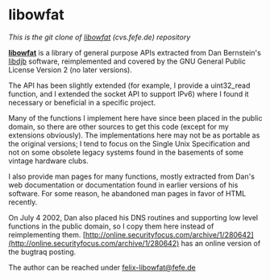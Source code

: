 libowfat
========

*This is the git clone of [libowfat](http://www.fefe.de/libowfat/) (cvs.fefe.de) repository*

[**libowfat**](http://www.fefe.de/libowfat/) is a library of general purpose APIs extracted from Dan
Bernstein's [libdjb](http://www.fefe.de/djb/) software, reimplemented and covered by the GNU General Public License Version 2 (no later versions).

The API has been slightly extended (for example, I provide a uint32_read
function, and I extended the socket API to support IPv6) where I found
it necessary or beneficial in a specific project.

Many of the functions I implement here have since been placed in the
public domain, so there are other sources to get this code (except for
my extensions obviously).  The implementations here may not be as
portable as the original versions; I tend to focus on the Single Unix
Specification and not on some obsolete legacy systems found in the
basements of some vintage hardware clubs.

I also provide man pages for many functions, mostly extracted from Dan's
web documentation or documentation found in earlier versions of his
software.  For some reason, he abandoned man pages in favor of HTML
recently.

On July 4 2002, Dan also placed his DNS routines and supporting
low level functions in the public domain, so I copy them here instead of
reimplementing them.  [http://online.securityfocus.com/archive/1/280642](http://online.securityfocus.com/archive/1/280642)
has an online version of the bugtraq posting.

The author can be reached under felix-libowfat@fefe.de
